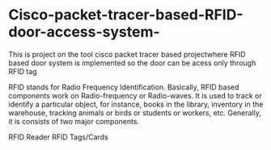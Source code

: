 # Cisco-packet-tracer-based-RFID-door-access-system-
This is project on the tool cisco packet tracer  based projectwhere  RFID based door system is implemented  so the door can be acess only through RFID tag

RFID stands for Radio Frequency Identification. Basically, RFID based components work on Radio-frequency or Radio-waves. It is used to track or identify a particular object, for instance, books in the library, inventory in the warehouse, tracking animals or birds or students or workers, etc.
Generally, it is consists of two major components.

RFID Reader
RFID Tags/Cards
